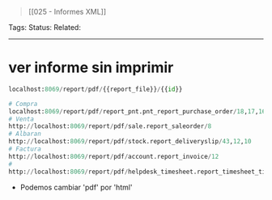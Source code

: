 > [[025 - Informes XML]]

Tags: 
Status: 
Related: 

___

# ver informe sin imprimir

```python
localhost:8069/report/pdf/{{report_file}}/{{id}}

# Compra
localhost:8069/report/pdf/report_pnt.pnt_report_purchase_order/18,17,16
# Venta
http://localhost:8069/report/pdf/sale.report_saleorder/8
# Albaran
http://localhost:8069/report/pdf/stock.report_deliveryslip/43,12,10
# Factura
http://localhost:8069/report/pdf/account.report_invoice/12
# 
http://localhost:8069/report/pdf/helpdesk_timesheet.report_timesheet_ticket/12
```

- Podemos cambiar 'pdf' por 'html'